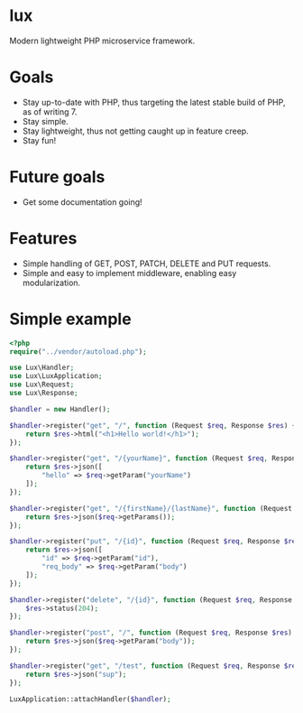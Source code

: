 # lux
Modern lightweight PHP microservice framework.

# Goals
- Stay up-to-date with PHP, thus targeting the latest stable build of PHP, as of writing 7.
- Stay simple.
- Stay lightweight, thus not getting caught up in feature creep.
- Stay fun!

# Future goals
- Get some documentation going!

# Features
- Simple handling of GET, POST, PATCH, DELETE and PUT requests.
- Simple and easy to implement middleware, enabling easy modularization.

# Simple example
```PHP
<?php
require("../vendor/autoload.php");

use Lux\Handler;
use Lux\LuxApplication;
use Lux\Request;
use Lux\Response;

$handler = new Handler();

$handler->register("get", "/", function (Request $req, Response $res) {
    return $res->html("<h1>Hello world!</h1>");
});

$handler->register("get", "/{yourName}", function (Request $req, Response $res) {
    return $res->json([
        "hello" => $req->getParam("yourName")
    ]);
});

$handler->register("get", "/{firstName}/{lastName}", function (Request $req, Response $res) {
    return $res->json($req->getParams());
});

$handler->register("put", "/{id}", function (Request $req, Response $res) {
    return $res->json([
        "id" => $req->getParam("id"),
        "req_body" => $req->getParam("body")
    ]);
});

$handler->register("delete", "/{id}", function (Request $req, Response $res) {
    $res->status(204);
});

$handler->register("post", "/", function (Request $req, Response $res) {
    return $res->json($req->getParam("body"));
});

$handler->register("get", "/test", function (Request $req, Response $res) {
    return $res->json("sup");
});

LuxApplication::attachHandler($handler);
```

